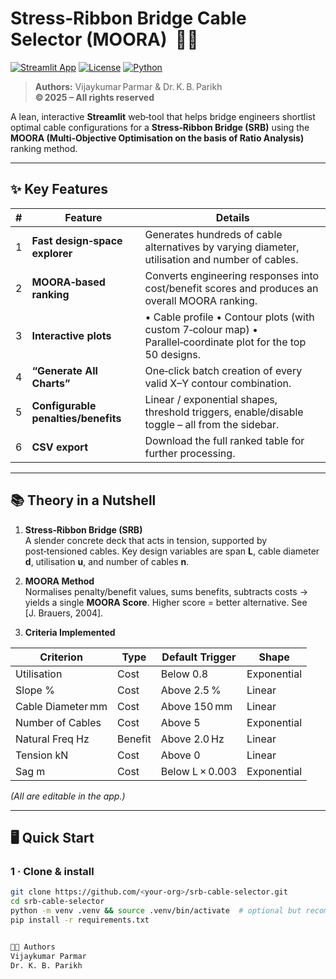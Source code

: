 # Stress‑Ribbon Bridge Cable Selector (MOORA) &nbsp;🚧🔗

[![Streamlit App](https://img.shields.io/badge/Try%20it‑on-Streamlit‑Cloud-ff4b4b?logo=streamlit&logoColor=white)](https://share.streamlit.io/your‑repo/srb‑cable‑selector/main/app.py)
[![License](https://img.shields.io/github/license/your‑repo/srb‑cable‑selector)](LICENSE)
[![Python](https://img.shields.io/badge/Python-3.9%2B-blue?logo=python)](https://www.python.org/)

> **Authors:** Vijaykumar Parmar & Dr. K. B. Parikh  
> **© 2025 – All rights reserved**

A lean, interactive **Streamlit** web‑tool that helps bridge engineers shortlist optimal cable configurations for a **Stress‑Ribbon Bridge (SRB)** using the **MOORA (Multi‑Objective Optimisation on the basis of Ratio Analysis)** ranking method.

---

## ✨ Key Features

| # | Feature | Details |
|---|---------|---------|
| 1 | **Fast design‑space explorer** | Generates hundreds of cable alternatives by varying diameter, utilisation and number of cables. |
| 2 | **MOORA‑based ranking** | Converts engineering responses into cost/benefit scores and produces an overall MOORA ranking. |
| 3 | **Interactive plots** | • Cable profile • Contour plots (with custom 7‑colour map) • Parallel‑coordinate plot for the top 50 designs. |
| 4 | **“Generate All Charts”** | One‑click batch creation of every valid X–Y contour combination. |
| 5 | **Configurable penalties/benefits** | Linear / exponential shapes, threshold triggers, enable/disable toggle – all from the sidebar. |
| 6 | **CSV export** | Download the full ranked table for further processing. |

---

## 📚 Theory in a Nutshell

1. **Stress‑Ribbon Bridge (SRB)**  
   A slender concrete deck that acts in tension, supported by post‑tensioned cables. Key design variables are span **L**, cable diameter **d**, utilisation **u**, and number of cables **n**.

2. **MOORA Method**  
   Normalises penalty/benefit values, sums benefits, subtracts costs → yields a single **MOORA Score**. Higher score = better alternative. See [J. Brauers, 2004].

3. **Criteria Implemented**

| Criterion          | Type    | Default Trigger | Shape |
|--------------------|---------|-----------------|-------|
| Utilisation        | Cost    | Below 0.8       | Exponential |
| Slope %            | Cost    | Above 2.5 %     | Linear |
| Cable Diameter mm  | Cost    | Above 150 mm    | Linear |
| Number of Cables   | Cost    | Above 5         | Exponential |
| Natural Freq Hz    | Benefit | Above 2.0 Hz    | Linear |
| Tension kN         | Cost    | Above 0         | Linear |
| Sag m              | Cost    | Below L × 0.003 | Exponential |

*(All are editable in the app.)*

---

## 🖥️ Quick Start

### 1 · Clone & install

```bash
git clone https://github.com/<your‑org>/srb‑cable‑selector.git
cd srb‑cable‑selector
python -m venv .venv && source .venv/bin/activate  # optional but recommended
pip install -r requirements.txt


🧑‍💻 Authors
Vijaykumar Parmar
Dr. K. B. Parikh
